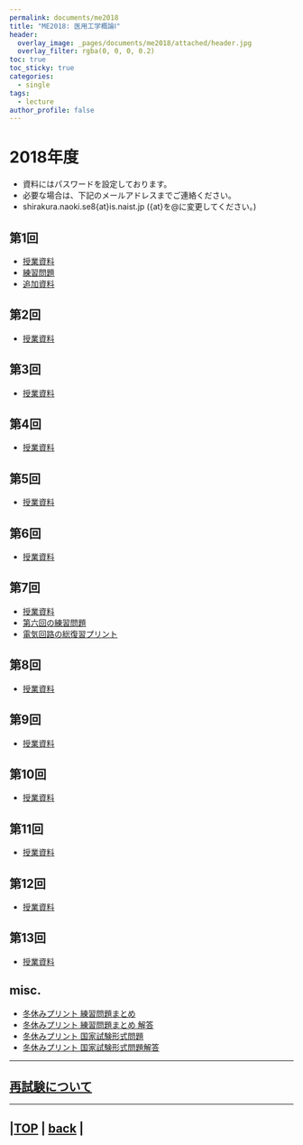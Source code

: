 ```yaml
---
permalink: documents/me2018
title: "ME2018: 医用工学概論Ⅰ"
header:
  overlay_image: _pages/documents/me2018/attached/header.jpg
  overlay_filter: rgba(0, 0, 0, 0.2)
toc: true
toc_sticky: true
categories:
  - single
tags:
  - lecture
author_profile: false
---
```

  
# 2018年度

* 資料にはパスワードを設定しております。
* 必要な場合は、下記のメールアドレスまでご連絡ください。
 * shirakura.naoki.se8{at}is.naist.jp ({at}を@に変更してください。)

## 第1回  
* [授業資料](attached/lecture1f.pdf)  
 * [練習問題](attached/exercize1f.pdf)  
 * [追加資料](attached/additional1f.pdf)  

## 第2回  
* [授業資料](attached/lecture2f.pdf)  

## 第3回  
* [授業資料](attached/lecture3f.pdf)  
  
## 第4回  
* [授業資料](attached/lecture4f.pdf)  
  
## 第5回  
* [授業資料](attached/lecture5f.pdf)  
  
## 第6回  
* [授業資料](attached/lecture6f.pdf)  
  
## 第7回  
* [授業資料](attached/lecture7f.pdf)  
 * [第六回の練習問題](attached/answer7fpdf.pdf)  
 * [電気回路の総復習プリント](attached/review7f.pdf)  
  
## 第8回  
* [授業資料](attached/lecture8f.pdf)  
  
## 第9回  
* [授業資料](attached/lecture9f.pdf)  
  
## 第10回  
* [授業資料](attached/lecture10f.pdf)  
  
## 第11回  
* [授業資料](attached/lecture11f.pdf)  
  
## 第12回  
* [授業資料](attached/lecture12f.pdf)  
  
## 第13回  
* [授業資料](attached/lecture13f.pdf)  
  
## misc.  
* [冬休みプリント 練習問題まとめ](attached/exercizef.pdf)  
 * [冬休みプリント 練習問題まとめ 解答](attached/exercize_ansf.pdf)  
* [冬休みプリント 国家試験形式問題](attached/winter_vacf.pdf)  
 * [冬休みプリント 国家試験形式問題解答](attached/winter_vac_ansf.pdf)  
  
---

## [再試験について](./about_exam)  
  
---

|[TOP](/) | <a href="javascript:history.back()">back</a> |
---
